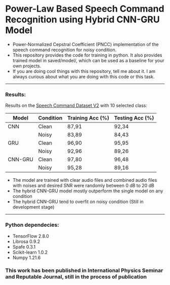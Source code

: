 # Power-Law Based Speech Command Recognition using Hybrid CNN-GRU Model
+ Power-Normalized Cepstral Coefficient (PNCC) implementation of the speech command recognition for noisy condition.
+ This repository provides the code for training in python. It also provides trained model in saved/model/, which can be used as a baseline for your own projects.
+ If you are doing cool things with this repository, tell me about it. I am always curious about what you are doing with this code or this task.

---
### Results:

Results on the [Speech Command Dataset V2](https://www.tensorflow.org/datasets/catalog/speech_commands) with 10 selected class:

 | Model   | Condition | Training Acc (%) | Testing Acc (%) |
|---------|-----------|------------------|-----------------|
 | CNN     | Clean     | 87,91            | 92,34           |
 |         | Noisy     | 83,89            | 84,43           |
 | GRU     | Clean     | 96,90            | 95,95           |
 |         | Noisy     | 92,96            | 89,26           |
 | CNN-GRU | Clean     | 97,80            | 96,48           |
 |         | Noisy     | 95,28            | 89,16           |

* The model are trained with clear audio files and combined audio files with noises and desired SNR were randomly between 0 dB to 20 dB
* The hybrid CNN-GRU model mostly outperform the single model on any condition
* The hybrid CNN-GRU tend to overfit on noisy condition (Still in development stage)

---
### Python dependecies:
+ TensorFlow 2.8.0
+ Librosa 0.9.2
+ Spafe 0.3.1
+ Scikit-learn 1.0.2
+ Numpy 1.21.6


### This work has been published in International Physics Seminar and Reputable Journal, still in the process of publication